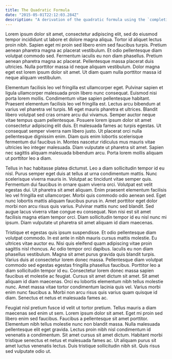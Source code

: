```yaml
---
title: The Quadratic Formula
date: "2015-05-01T22:12:03.284Z"
description: "A derivation of the quadratic formula using the `completing the square' method"
---
```


Lorem ipsum dolor sit amet, consectetur adipiscing elit, sed do eiusmod tempor incididunt ut labore et dolore magna aliqua. Tortor id aliquet lectus proin nibh. Sapien eget mi proin sed libero enim sed faucibus turpis. Pretium aenean pharetra magna ac placerat vestibulum. Et odio pellentesque diam volutpat commodo sed. Fermentum iaculis eu non diam phasellus. Pretium aenean pharetra magna ac placerat. Pellentesque massa placerat duis ultricies. Nulla porttitor massa id neque aliquam vestibulum. Dolor magna eget est lorem ipsum dolor sit amet. Ut diam quam nulla porttitor massa id neque aliquam vestibulum.

Elementum facilisis leo vel fringilla est ullamcorper eget. Pulvinar sapien et ligula ullamcorper malesuada proin libero nunc consequat. Euismod nisi porta lorem mollis. Condimentum vitae sapien pellentesque habitant. Praesent elementum facilisis leo vel fringilla est. Lectus arcu bibendum at varius vel pharetra vel turpis. Mi eget mauris pharetra et ultrices. Blandit libero volutpat sed cras ornare arcu dui vivamus. Semper auctor neque vitae tempus quam pellentesque. Posuere lorem ipsum dolor sit amet consectetur adipiscing elit duis. Et malesuada fames ac turpis egestas. Ut consequat semper viverra nam libero justo. Ut placerat orci nulla pellentesque dignissim enim. Diam quis enim lobortis scelerisque fermentum dui faucibus in. Montes nascetur ridiculus mus mauris vitae ultricies leo integer malesuada. Diam vulputate ut pharetra sit amet. Sapien nec sagittis aliquam malesuada bibendum arcu. Porta lorem mollis aliquam ut porttitor leo a diam.

Tellus in hac habitasse platea dictumst. Leo a diam sollicitudin tempor id eu nisl. Purus semper eget duis at tellus at urna condimentum mattis. Nunc scelerisque viverra mauris in. Volutpat ac tincidunt vitae semper quis. Fermentum dui faucibus in ornare quam viverra orci. Volutpat est velit egestas dui. Ut pharetra sit amet aliquam. Enim praesent elementum facilisis leo vel fringilla est ullamcorper. Morbi quis commodo odio aenean sed. Eget nunc lobortis mattis aliquam faucibus purus in. Amet porttitor eget dolor morbi non arcu risus quis varius. Pulvinar mattis nunc sed blandit. Sed augue lacus viverra vitae congue eu consequat. Non nisi est sit amet facilisis magna etiam tempor orci. Diam sollicitudin tempor id eu nisl nunc mi ipsum. Diam vulputate ut pharetra sit amet aliquam id diam maecenas.

Tristique et egestas quis ipsum suspendisse. Et odio pellentesque diam volutpat commodo. In est ante in nibh mauris cursus mattis molestie. Eu ultrices vitae auctor eu. Nisi quis eleifend quam adipiscing vitae proin sagittis nisl rhoncus. Ac odio tempor orci dapibus. Iaculis eu non diam phasellus vestibulum. Magna sit amet purus gravida quis blandit turpis. Varius duis at consectetur lorem donec massa. Pellentesque diam volutpat commodo sed egestas egestas fringilla phasellus faucibus. Porttitor leo a diam sollicitudin tempor id eu. Consectetur lorem donec massa sapien faucibus et molestie ac feugiat. Cursus sit amet dictum sit amet. Sit amet aliquam id diam maecenas. Orci eu lobortis elementum nibh tellus molestie nunc. Amet massa vitae tortor condimentum lacinia quis vel. Varius morbi enim nunc faucibus a. Morbi non arcu risus quis varius quam quisque id diam. Senectus et netus et malesuada fames ac.

Feugiat nisl pretium fusce id velit ut tortor pretium. Tellus mauris a diam maecenas sed enim ut sem. Lorem ipsum dolor sit amet. Eget mi proin sed libero enim sed faucibus. Faucibus a pellentesque sit amet porttitor. Elementum nibh tellus molestie nunc non blandit massa. Nulla malesuada pellentesque elit eget gravida. Lectus proin nibh nisl condimentum id venenatis a condimentum. Sit amet cursus sit amet dictum. Habitant morbi tristique senectus et netus et malesuada fames ac. Ut aliquam purus sit amet luctus venenatis lectus. Duis tristique sollicitudin nibh sit. Quis risus sed vulputate odio ut.